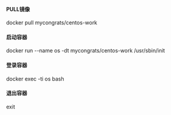 #### PULL镜像
docker pull mycongrats/centos-work
#### 启动容器
docker run --name os -dt mycongrats/centos-work /usr/sbin/init
#### 登录容器
docker exec -ti os bash
#### 退出容器
exit

